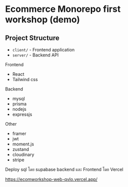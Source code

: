 # Ecommerce Monorepo first workshop (demo)

## Project Structure
- `client/` - Frontend application
- `server/` - Backend API

Frontend
- React
- Tailwind css

Backend
- mysql
- prisma
- nodejs
- expressjs

Other
- framer
- jwt
- moment.js
- zustand
- cloudinary
- stripe

Deploy
sql โดย supabase
backend และ Frontend โดย Vercel

https://ecomworkshop-web-qvlo.vercel.app/
